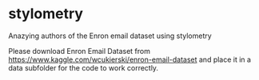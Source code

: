 # stylometry
Anazying authors of the Enron email dataset using stylometry

Please download Enron Email Dataset from https://www.kaggle.com/wcukierski/enron-email-dataset and place it in a data subfolder for the code to work correctly.